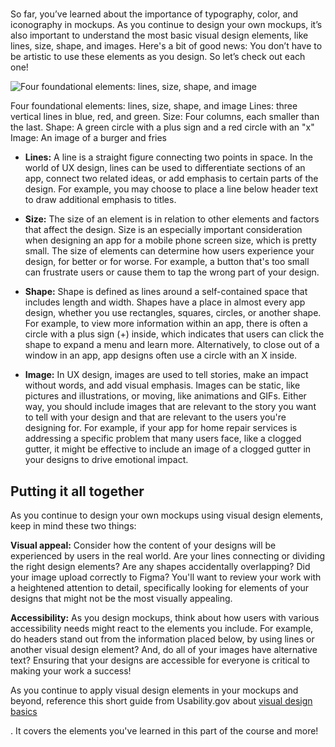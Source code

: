 
# 

So far, you’ve learned about the importance of typography, color, and iconography in mockups. As you continue to design your own mockups, it’s also important to understand the most basic visual design elements, like lines, size, shape, and images. Here's a bit of good news: You don’t have to be artistic to use these elements as you design. So let’s check out each one!

![Four foundational elements: lines, size, shape, and image](https://d3c33hcgiwev3.cloudfront.net/imageAssetProxy.v1/Rn0_gStATMq9P4ErQOzK8Q_9c14c28efb374901939bf90b6a36b50e_Screen-Shot-2021-02-10-at-5.05.33-AM.png?expiry=1745366400000&hmac=K-Y2k1OHePYDcQIZ7Fs7ZLWnr9gvhCzADpb6rB-IMyE)

Four foundational elements: lines, size, shape, and image Lines: three vertical lines in blue, red, and green. Size: Four columns, each smaller than the last. Shape: A green circle with a plus sign and a red circle with an "x" Image: An image of a burger and fries

- **Lines:** A line is a straight figure connecting two points in space. In the world of UX design, lines can be used to differentiate sections of an app, connect two related ideas, or add emphasis to certain parts of the design. For example, you may choose to place a line below header text to draw additional emphasis to titles.
    
- **Size:** The size of an element is in relation to other elements and factors that affect the design. Size is an especially important consideration when designing an app for a mobile phone screen size, which is pretty small. The size of elements can determine how users experience your design, for better or for worse. For example, a button that's too small can frustrate users or cause them to tap the wrong part of your design.
    
- **Shape:** Shape is defined as lines around a self-contained space that includes length and width. Shapes have a place in almost every app design, whether you use rectangles, squares, circles, or another shape. For example, to view more information within an app, there is often a circle with a plus sign (+) inside, which indicates that users can click the shape to expand a menu and learn more. Alternatively, to close out of a window in an app, app designs often use a circle with an X inside.
    
- **Image:** In UX design, images are used to tell stories, make an impact without words, and add visual emphasis. Images can be static, like pictures and illustrations, or moving, like animations and GIFs. Either way, you should include images that are relevant to the story you want to tell with your design and that are relevant to the users you're designing for. For example, if your app for home repair services is addressing a specific problem that many users face, like a clogged gutter, it might be effective to include an image of a clogged gutter in your designs to drive emotional impact.  
    

## Putting it all together

As you continue to design your own mockups using visual design elements, keep in mind these two things:

**Visual appeal:** Consider how the content of your designs will be experienced by users in the real world. Are your lines connecting or dividing the right design elements? Are any shapes accidentally overlapping? Did your image upload correctly to Figma? You'll want to review your work with a heightened attention to detail, specifically looking for elements of your designs that might not be the most visually appealing.

**Accessibility:** As you design mockups, think about how users with various accessibility needs might react to the elements you include. For example, do headers stand out from the information placed below, by using lines or another visual design element? And, do all of your images have alternative text? Ensuring that your designs are accessible for everyone is critical to making your work a success!

As you continue to apply visual design elements in your mockups and beyond, reference this short guide from Usability.gov about [visual design basics](https://www.usability.gov/what-and-why/visual-design.html)

. It covers the elements you've learned in this part of the course and more!